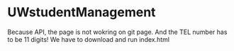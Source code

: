 # UWstudentManagement
Because API, the page is not wokring on git page. And the TEL number has to be 11 digits!
We have to download and run index.html
